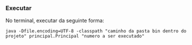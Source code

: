 ### Executar

No terminal, executar da seguinte forma:


`java -Dfile.encoding=UTF-8 -classpath "caminho da pasta bin dentro do projeto" principal.Principal "numero a ser executado"`
